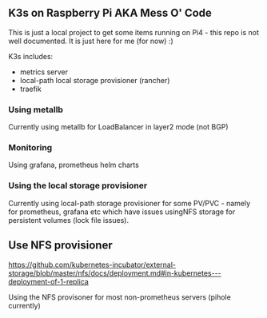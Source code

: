 ## K3s on Raspberry Pi AKA Mess O' Code
This is just a local project to get some items running on Pi4 - this repo is not well documented.  It is just here for me (for now) :)

K3s includes:
- metrics server
- local-path local storage provisioner (rancher)
- traefik


### Using metallb
Currently using metallb for LoadBalancer in layer2 mode (not BGP)


### Monitoring
Using grafana, prometheus helm charts


### Using the local storage provisioner
Currently using local-path storage provisioner for some PV/PVC - namely for prometheus, grafana etc which have issues usingNFS storage for persistent volumes (lock file issues). 


## Use NFS provisioner
https://github.com/kubernetes-incubator/external-storage/blob/master/nfs/docs/deployment.md#in-kubernetes---deployment-of-1-replica

Using the NFS provisoner for most non-prometheus servers (pihole currently)

